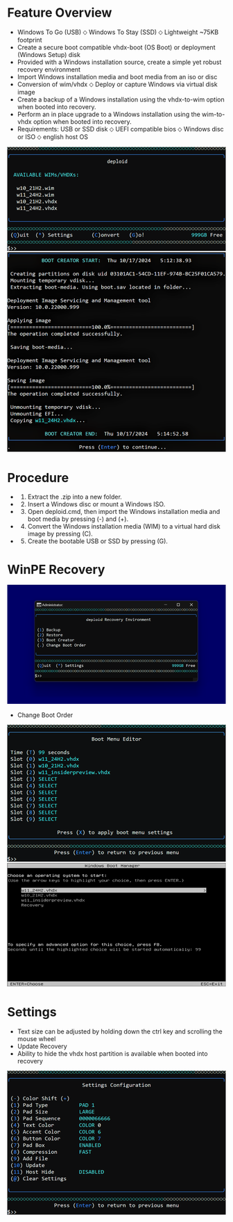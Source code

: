 # Feature Overview
- Windows To Go (USB) ⬦ Windows To Stay (SSD) ⬦ Lightweight ~75KB footprint
- Create a secure boot compatible vhdx-boot (OS Boot) or deployment (Windows Setup) disk
- Provided with a Windows installation source, create a simple yet robust recovery environment
- Import Windows installation media and boot media from an iso or disc
- Conversion of wim/vhdx ⬦ Deploy or capture Windows via virtual disk image
- Create a backup of a Windows installation using the vhdx-to-wim option when booted into recovery.
- Perform an in place upgrade to a Windows installation using the wim-to-vhdx option when booted into recovery.
- Requirements: USB or SSD disk ⬦ UEFI compatible bios ⬦ Windows disc or ISO ⬦ english host OS

![Alt text](https://raw.githubusercontent.com/joshuacline/documentation/main/deploid/png/portable.png "portable")
![Alt text](https://raw.githubusercontent.com/joshuacline/documentation/main/deploid/png/bootcreatorlog.png "bootcreatorlog")

# Procedure
- 1. Extract the .zip into a new folder.
- 2. Insert a Windows disc or mount a Windows ISO.
- 3. Open deploid.cmd, then import the Windows installation media and boot media by pressing (-) and (+).
- 4. Convert the Windows installation media (WIM) to a virtual hard disk image by pressing (C).
- 5. Create the bootable USB or SSD by pressing (G). 

# WinPE Recovery

![Alt text](https://raw.githubusercontent.com/joshuacline/documentation/main/deploid/png/recovery.png "recovery")

- Change Boot Order

![Alt text](https://raw.githubusercontent.com/joshuacline/documentation/main/deploid/png/booteditor.png "booteditor")
![Alt text](https://raw.githubusercontent.com/joshuacline/documentation/main/deploid/png/bootmenu.png "bootmenu")

# Settings
- Text size can be adjusted by holding down the ctrl key and scrolling the mouse wheel
- Update Recovery
- Ability to hide the vhdx host partition is available when booted into recovery

![Alt text](https://raw.githubusercontent.com/joshuacline/documentation/main/deploid/png/settings.png "settings")
